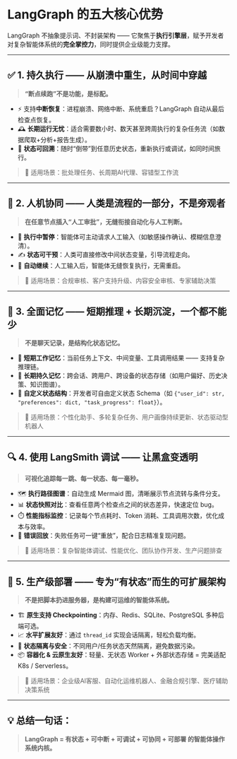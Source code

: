 
# LangGraph 的五大核心优势  

LangGraph 不抽象提示词、不封装架构 —— 它聚焦于**执行引擎层**，赋予开发者对复杂智能体系统的**完全掌控力**，同时提供企业级能力支撑。

---

## ✅ 1. 持久执行 —— 从崩溃中重生，从时间中穿越

> **“断点续跑”不是功能，是标配。**

- ⚡ 支持**中断恢复**：进程崩溃、网络中断、系统重启？LangGraph 自动从最后检查点恢复。
- 🕰️ **长期运行无忧**：适合需要数小时、数天甚至跨周执行的复杂任务流（如数据爬取+分析+报告生成）。
- 🔄 **状态可回溯**：随时“倒带”到任意历史状态，重新执行或调试，如同时间旅行。

> 🎯 适用场景：批处理任务、长周期AI代理、容错型工作流

---

## 👥 2. 人机协同 —— 人类是流程的一部分，不是旁观者

> **在任意节点插入“人工审批”，无缝衔接自动化与人工判断。**

- 🛑 **执行中暂停**：智能体可主动请求人工输入（如敏感操作确认、模糊信息澄清）。
- ✍️ **状态可干预**：人类可直接修改中间状态变量，引导流程走向。
- 🤖 **自动继续**：人工输入后，智能体无缝恢复执行，无需重启。

> 🎯 适用场景：合规审核、客户支持升级、内容安全审核、专家辅助决策

---

## 🧠 3. 全面记忆 —— 短期推理 + 长期沉淀，一个都不能少

> **不是聊天记录，是结构化状态记忆。**

- 🧩 **短期工作记忆**：当前任务上下文、中间变量、工具调用结果 —— 支持复杂推理链。
- 💾 **长期持久记忆**：跨会话、跨用户、跨设备的状态存储（如用户偏好、历史决策、知识图谱）。
- 📂 **自定义状态结构**：开发者可自由定义状态 Schema（如 `{"user_id": str, "preferences": dict, "task_progress": float}`）。

> 🎯 适用场景：个性化助手、多轮复杂任务、用户画像持续更新、状态驱动型机器人

---

## 🔍 4. 使用 LangSmith 调试 —— 让黑盒变透明

> **可视化追踪每一跳、每一状态、每一毫秒。**

- 🗺️ **执行路径图谱**：自动生成 Mermaid 图，清晰展示节点流转与条件分支。
- 📊 **状态快照对比**：查看任意两个检查点之间的状态差异，快速定位 bug。
- ⏱️ **性能指标监控**：记录每个节点耗时、Token 消耗、工具调用次数，优化成本与效率。
- 🐞 **错误回放**：失败任务可一键“重放”，配合日志精准复现问题。

> 🎯 适用场景：复杂智能体调试、性能优化、团队协作开发、生产问题排查

---

## 🚀 5. 生产级部署 —— 专为“有状态”而生的可扩展架构

> **不是把脚本扔进服务器，是构建可运维的智能体系统。**

- 🏗️ **原生支持 Checkpointing**：内存、Redis、SQLite、PostgreSQL 多种后端可选。
- 📈 **水平扩展友好**：通过 `thread_id` 实现会话隔离，轻松负载均衡。
- 🔐 **状态隔离与安全**：不同用户/任务状态天然隔离，避免数据污染。
- 📦 **容器化 & 云原生友好**：轻量、无状态 Worker + 外部状态存储 = 完美适配 K8s / Serverless。

> 🎯 适用场景：企业级AI客服、自动化运维机器人、金融合规引擎、医疗辅助决策系统

---

## 💡 总结一句话：

> **LangGraph = 有状态 + 可中断 + 可调试 + 可协同 + 可部署 的智能体操作系统内核。**